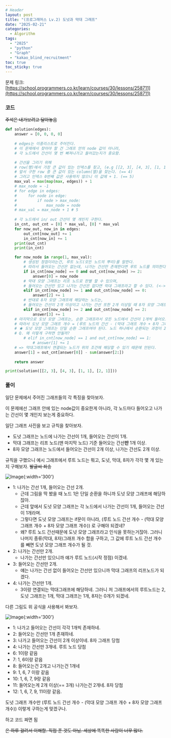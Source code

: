 ```yaml
---
# Header
layout: post
title: "(프로그래머스 Lv.2) 도넛과 막대 그래프"
date: "2025-02-21"
categories: 
  - Algorithm
tags: 
  - "2025"
  - "python"
  - "Graph"
  - "kakao_blind_recruitment"
toc: true
toc_sticky: true
---
```

문제 링크: [https://school.programmers.co.kr/learn/courses/30/lessons/258711](https://school.programmers.co.kr/learn/courses/30/lessons/258711)

### 코드
~~주석은 내가보려고 달아놓음~~
```python
def solution(edges):
    answer = [0, 0, 0, 0]
    
    # edges는 이중리스트로 주어진다.
    # 이 문제에서 찾아야 할 건 그래프 안의 node 값이 아니라,
    # 각 노드에서 간선이 몇 번 빠져나가고 들어갔는지가 중요함.

    # 간선을 그리기 위해
    # row(행)에서 가장 큰 값이 있는 인덱스를 찾고, (e.g [[2, 3], [4, 3], [1, 1], [2, 1]] 일 때 [4,3] )
    # 앞서 구한 row 중 큰 값이 있는 column(열)을 찾는다. (== 4)
    # 그러고 인덱스 0번째 값은 사용하지 않으니 이 값에 + 1. (== 5)
    max_val = max(map(max, edges)) + 1
    # max_node = -1
    # for edge in edges:
    #     for node in edge:
    #         if node > max_node:
    #             max_node = node
    # max_val = max_node + 1 # 5
        
    # 각 노드에서 in/ out 간선이 몇 개인지 구한다.
    in_cnt, out_cnt = [0] * max_val, [0] * max_val
    for now_out, now_in in edges:
        out_cnt[now_out] += 1
        in_cnt[now_in] += 1
    print(out_cnt)
    print(in_cnt)

    for now_node in range(1, max_val):
        # 생성된 정점이라는건, 루트 노드(모든 노드의 뿌리)를 말한다.
        # 따라서 들어오는 간선은 없는데, 나가는 간선만 존재한다면 루트 노드를 의미한다.
        if in_cnt[now_node] == 0 and out_cnt[now_node] >= 2:
            answer[0] = now_node
        # 막대 모양 그래프는 리프 노드로 판별 할 수 있으며, 
        # 들어오는 간선만 있고 나가는 간선은 없다면 막대 그래프라고 할 수 있다. (<-> 루트 노드와 반대)
        elif in_cnt[now_node] >= 1 and out_cnt[now_node] == 0:
            answer[2] += 1
        # 반대로 8자 모양 그래프에 해당하는 노드는,
        # 들어오는 간선이 2개 이상이고 나가는 간선 또한 2개 이상일 때 8자 모양 그래프라고 할 수 있다.
        elif in_cnt[now_node] >= 2 and out_cnt[now_node] == 2: 
            answer[3] += 1
    # 마지막으로 도넛 모양 그래프는, 순환 그래프라서 모든 노드에서 간선이 1개씩 들어오고 나가는 형태다.
    # 따라서 도넛 모양 그래프 개수 = (루트 노드의 간선 - (막대 그래프 개수 + 8자 그래프 개수))
    # ★ 도넛 모양 그래프는 단일 순환 그래프여야 된다. 노드 하나에서 순환되는 과정이 2개 이상 존재한다면 그건 8자 모양 그래프다.
    # Q. 왜 이렇게 구하면 안될까?
        # elif in_cnt[now_node] == 1 and out_cnt[now_node] == 1:
            # answer[1] += 1
    # => 막대그래프에서 연결되는 노드가 위의 조건에 해당할 수 있기 때문에 안된다.
    answer[1] = out_cnt[answer[0]] - sum(answer[2:])
    
    return answer

print(solution([[2, 3], [4, 3], [1, 1], [2, 1]]))
```

### 풀이
일단 문제에서 주어진 그래프들의 각 특징을 찾아보자.


이 문제에선 그래프 안에 있는 node값이 중요한게 아니라, 각 노드마다 들어오고 나가는 간선이 몇 개인지 보는게 중요하다.

일단 그래프 사진을 보고 규칙을 찾아보자.
- 도넛 그래프는 노드에 나가는 간선이 1개, 들어오는 간선이 1개.
- 막대 그래프는 리프 노드(맨 마지막 노드) 기준 들어오는 간선**만** 1개 이상.
- 8자 모양 그래프는 노드에서 들어오는 간선이 2개 이상, 나가는 간선도 2개 이상.

규칙을 구했으니 예시 그래프에서 루트 노드는 뭐고, 도넛, 막대, 8자가 각각 몇 개 있는지 구해보자. 
~~발글씨 죄송~~

![Image](https://github.com/user-attachments/assets/196231f5-5968-4da2-a3d8-7330064656db){:width='300'}

- 1: 나가는 간선 1개, 들어오는 간선 2개.
	- 근데 그림을 딱 봤을 때 노드 1은 단일 순환을 하니까 도넛 모양 그래프에 해당하잖아.
	- 근데 앞에서 도넛 모양 그래프는 각 노드에서 나가는 간선이 1개, 들어오는 간선이 1개라며.
	- 그렇다면 도넛 모양 그래프는 if문이 아니라, (루트 노드 간선 개수 - (막대 모양 그래프 개수 + 8자 모양 그래프 개수)) 로 구해야 되겠네?
	- 왜? 루트 노드 간선때문에 도넛 모양 그래프라고 인식을 못하는거잖아. 그러니 나머지 종류(막대, 8자)그래프 개수 합을 구하고, 그 값에 루트 노드 간선 개수를 빼면 도넛 모양 그래프 개수가 될 것.
- 2: 나가는 간선만 2개.
	- 나가는 간선만 있으니까 얘가 루트 노드(시작 정점) 이겠네.
- 3: 들어오는 간선만 2개.
	- 얘는 나가는 간선 없이 들어오는 간선만 있으니까 막대 그래프의 리프노드가 되겠다.
- 4: 나가는 간선만 1개.
	- 3이랑 연결되는 막대그래프에 해당하네.
그러니 저 그래프에서의 루트노드는 2, 도넛 그래프는 1개, 막대 그래프는 1개, 8자는 0개가 되겠네. 

다른 그림도 위 공식을 사용해서 봐보자.

![Image](https://github.com/user-attachments/assets/eadb824d-2e9f-4d42-b78e-09b601391f13){:width='300'}
- 1: 나가고 들어오는 간선이 각각 1개씩 존재하네.
- 2: 들어오는 간선만 1개 존재하네.
- 3: 나가고 들어오는 간선이 2개 이상이네. 8자 그래프 당첨
- 4: 나가는 간선만 3개네. 루트 노드 당첨
- 6: 1이랑 같음
- 7: 1, 6이랑 같음
- 8: 들어오는건 2개고 나가는건 1개네
- 9: 1, 6, 7 이랑 같음
- 10: 1, 6, 7, 9랑 같음
- 11: 들어오는게 2개 이상(== 3개) 나가는건 2개네. 8자 당첨
- 12: 1, 6, 7, 9, 11이랑 같음.

도넛 그래프 개수만 (루트 노드 간선 개수 - (막대 모양 그래프 개수 + 8자 모양 그래프 개수)) 이렇게 구하는게 맞겠구나.

하고 코드 짜면 됨

~~은 하루 걸려서 이해함. 직접 푼 것도 아님. 세상에 똑똑한 사람이 너무 많다.~~

